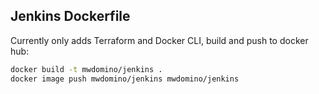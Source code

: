 ## Jenkins Dockerfile
Currently only adds Terraform and Docker CLI, build and push to docker hub:

``` sh
docker build -t mwdomino/jenkins .
docker image push mwdomino/jenkins mwdomino/jenkins
```
